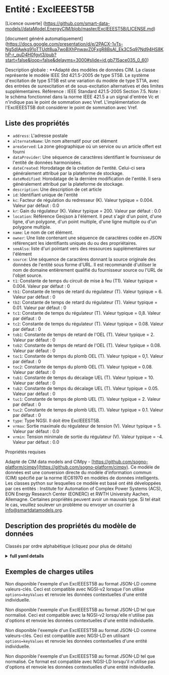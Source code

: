 Entité : ExcIEEEST5B  
====================  
[Licence ouverte] (https://github.com/smart-data-models//dataModel.EnergyCIM/blob/master/ExcIEEEST5B/LICENSE.md)  
[document généré automatiquement] (https://docs.google.com/presentation/d/e/2PACX-1vTs-Ng5dIAwkg91oTTUdt8ua7woBXhPnwavZ0FxgR8BsAI_Ek3C5q97Nd94HS8KhP-r_quD4H0fgyt3/pub?start=false&loop=false&delayms=3000#slide=id.gb715ace035_0_60)  
Description globale : **Adapté des modèles de données CIM. La classe représente le modèle IEEE Std 421.5-2005 de type ST5B. Le système d'excitation de type ST5B est une variation du modèle de type ST1A, avec des entrées de surexcitation et de sous-excitation alternatives et des limites supplémentaires.  Référence : IEEE Standard 421.5-2005 Section 7.5.   Note : le schéma fonctionnel dans la norme IEEE 421.5 a un signal d'entrée Vc et n'indique pas le point de sommation avec Vref. L'implémentation de l'ExcIEEEST5B doit considérer le point de sommation avec Vref.  

## Liste des propriétés  

- `address`: L'adresse postale  - `alternateName`: Un nom alternatif pour cet élément  - `areaServed`: La zone géographique où un service ou un article offert est fourni  - `dataProvider`: Une séquence de caractères identifiant le fournisseur de l'entité de données harmonisées.  - `dateCreated`: Horodatage de la création de l'entité. Celui-ci sera généralement attribué par la plateforme de stockage.  - `dateModified`: Horodatage de la dernière modification de l'entité. Il sera généralement attribué par la plateforme de stockage.  - `description`: Une description de cet article  - `id`: Identifiant unique de l'entité  - `kc`: Facteur de régulation du redresseur (K).  Valeur typique = 0.004. Valeur par défaut : 0.0  - `kr`: Gain du régulateur (K).  Valeur typique = 200. Valeur par défaut : 0.0  - `location`: Référence Geojson à l'élément. Il peut s'agir d'un point, d'une ligne, d'un polygone, d'un point multiple, d'une ligne multiple ou d'un polygone multiple.  - `name`: Le nom de cet élément.  - `owner`: Une liste contenant une séquence de caractères codée en JSON référençant les identifiants uniques du ou des propriétaires.  - `seeAlso`: liste d'uri pointant vers des ressources supplémentaires sur l'élément  - `source`: Une séquence de caractères donnant la source originale des données de l'entité sous forme d'URL. Il est recommandé d'utiliser le nom de domaine entièrement qualifié du fournisseur source ou l'URL de l'objet source.  - `t1`: Constante de temps du circuit de mise à feu (T1).  Valeur typique = 0.004. Valeur par défaut : 0  - `tb1`: Constante de temps de retard du régulateur (T).  Valeur typique = 6. Valeur par défaut : 0  - `tb2`: Constante de temps de retard du régulateur (T).  Valeur typique = 0.01. Valeur par défaut : 0  - `tc1`: Constante de temps du régulateur (T).  Valeur typique = 0,8. Valeur par défaut : 0  - `tc2`: Constante de temps du régulateur (T).  Valeur typique = 0.08. Valeur par défaut : 0  - `tob1`: Constante de temps de retard de l'OEL (T).  Valeur typique = 2. Valeur par défaut : 0  - `tob2`: Constante de temps de retard de l'OEL (T).  Valeur typique = 0.08. Valeur par défaut : 0  - `toc1`: Constante de temps du plomb OEL (T).  Valeur typique = 0,1. Valeur par défaut : 0  - `toc2`: Constante de temps du plomb OEL (T).  Valeur typique = 0.08. Valeur par défaut : 0  - `tub1`: Constante de temps du décalage UEL (T).  Valeur typique = 10. Valeur par défaut : 0  - `tub2`: Constante de temps du décalage UEL (T).  Valeur typique = 0.05. Valeur par défaut : 0  - `tuc1`: Constante de temps de plomb UEL (T).  Valeur typique = 2. Valeur par défaut : 0  - `tuc2`: Constante de temps de plomb UEL (T).  Valeur typique = 0.1. Valeur par défaut : 0  - `type`: Type NGSI. Il doit être ExcIEEEST5B.  - `vrmax`: Sortie maximale du régulateur de tension (V).  Valeur typique = 5. Valeur par défaut : 0.0  - `vrmin`: Tension minimale de sortie du régulateur (V).  Valeur typique = -4. Valeur par défaut : 0.0    
Propriétés requises  
Adapté de CIM data models and CIMpy - [https://github.com/sogno-platform/cimpy](https://github.com/sogno-platform/cimpy). Ce modèle de données est une conversion directe du modèle d'information commun (CIM) spécifié par la norme IEC61970 en modèles de données intelligents. Les classes python sur lesquelles ce modèle est basé ont été développées par ces entités : Institute for Automation of Complex Power Systems (ACS), EON Energy Research Center (EONERC) et RWTH University Aachen, Allemagne. Certaines propriétés peuvent avoir un mauvais type. Si tel était le cas, veuillez soulever un problème ou envoyer un courrier à info@smartdatamodels.org.  
## Description des propriétés du modèle de données  
Classés par ordre alphabétique (cliquez pour plus de détails)  
<details><summary><strong>full yaml details</strong></summary>    
```yaml  
ExcIEEEST5B:    
  description: 'Adapted from CIM data models. The class represents IEEE Std 421.5-2005 type ST5B model. The Type ST5B excitation system is a variation of the Type ST1A model, with alternative overexcitation and underexcitation inputs and additional limits.  Reference: IEEE Standard 421.5-2005 Section 7.5.   Note: the block diagram in the IEEE 421.5 standard has input signal Vc and does not indicate the summation point with Vref. The implementation of the ExcIEEEST5B shall consider summation point with Vref.'    
  properties:    
    address:    
      description: 'The mailing address'    
      properties:    
        addressCountry:    
          description: 'Property. The country. For example, Spain. Model:''https://schema.org/addressCountry'''    
          type: string    
        addressLocality:    
          description: 'Property. The locality in which the street address is, and which is in the region. Model:''https://schema.org/addressLocality'''    
          type: string    
        addressRegion:    
          description: 'Property. The region in which the locality is, and which is in the country. Model:''https://schema.org/addressRegion'''    
          type: string    
        postOfficeBoxNumber:    
          description: 'Property. The post office box number for PO box addresses. For example, 03578. Model:''https://schema.org/postOfficeBoxNumber'''    
          type: string    
        postalCode:    
          description: 'Property. The postal code. For example, 24004. Model:''https://schema.org/https://schema.org/postalCode'''    
          type: string    
        streetAddress:    
          description: 'Property. The street address. Model:''https://schema.org/streetAddress'''    
          type: string    
      type: object    
      x-ngsi:    
        model: https://schema.org/address    
        type: Property    
    alternateName:    
      description: 'An alternative name for this item'    
      type: string    
      x-ngsi:    
        type: Property    
    areaServed:    
      description: 'The geographic area where a service or offered item is provided'    
      type: string    
      x-ngsi:    
        model: https://schema.org/Text    
        type: Property    
    dataProvider:    
      description: 'A sequence of characters identifying the provider of the harmonised data entity.'    
      type: string    
      x-ngsi:    
        type: Property    
    dateCreated:    
      description: 'Entity creation timestamp. This will usually be allocated by the storage platform.'    
      format: date-time    
      type: string    
      x-ngsi:    
        type: Property    
    dateModified:    
      description: 'Timestamp of the last modification of the entity. This will usually be allocated by the storage platform.'    
      format: date-time    
      type: string    
      x-ngsi:    
        type: Property    
    description:    
      description: 'A description of this item'    
      type: string    
      x-ngsi:    
        type: Property    
    id:    
      anyOf: &excieeest5b_-_properties_-_owner_-_items_-_anyof    
        - description: 'Property. Identifier format of any NGSI entity'    
          maxLength: 256    
          minLength: 1    
          pattern: ^[\w\-\.\{\}\$\+\*\[\]`|~^@!,:\\]+$    
          type: string    
        - description: 'Property. Identifier format of any NGSI entity'    
          format: uri    
          type: string    
      description: 'Unique identifier of the entity'    
      x-ngsi:    
        type: Property    
    kc:    
      description: 'Rectifier regulation factor (K).  Typical Value = 0.004. Default: 0.0'    
      type: number    
      x-ngsi:    
        model: https://schema.org/Number    
        type: Property    
    kr:    
      description: 'Regulator gain (K).  Typical Value = 200. Default: 0.0'    
      type: number    
      x-ngsi:    
        model: https://schema.org/Number    
        type: Property    
    location:    
      description: 'Geojson reference to the item. It can be Point, LineString, Polygon, MultiPoint, MultiLineString or MultiPolygon'    
      oneOf:    
        - description: 'Geoproperty. Geojson reference to the item. Point'    
          properties:    
            bbox:    
              items:    
                type: number    
              minItems: 4    
              type: array    
            coordinates:    
              items:    
                type: number    
              minItems: 2    
              type: array    
            type:    
              enum:    
                - Point    
              type: string    
          required:    
            - type    
            - coordinates    
          title: 'GeoJSON Point'    
          type: object    
        - description: 'Geoproperty. Geojson reference to the item. LineString'    
          properties:    
            bbox:    
              items:    
                type: number    
              minItems: 4    
              type: array    
            coordinates:    
              items:    
                items:    
                  type: number    
                minItems: 2    
                type: array    
              minItems: 2    
              type: array    
            type:    
              enum:    
                - LineString    
              type: string    
          required:    
            - type    
            - coordinates    
          title: 'GeoJSON LineString'    
          type: object    
        - description: 'Geoproperty. Geojson reference to the item. Polygon'    
          properties:    
            bbox:    
              items:    
                type: number    
              minItems: 4    
              type: array    
            coordinates:    
              items:    
                items:    
                  items:    
                    type: number    
                  minItems: 2    
                  type: array    
                minItems: 4    
                type: array    
              type: array    
            type:    
              enum:    
                - Polygon    
              type: string    
          required:    
            - type    
            - coordinates    
          title: 'GeoJSON Polygon'    
          type: object    
        - description: 'Geoproperty. Geojson reference to the item. MultiPoint'    
          properties:    
            bbox:    
              items:    
                type: number    
              minItems: 4    
              type: array    
            coordinates:    
              items:    
                items:    
                  type: number    
                minItems: 2    
                type: array    
              type: array    
            type:    
              enum:    
                - MultiPoint    
              type: string    
          required:    
            - type    
            - coordinates    
          title: 'GeoJSON MultiPoint'    
          type: object    
        - description: 'Geoproperty. Geojson reference to the item. MultiLineString'    
          properties:    
            bbox:    
              items:    
                type: number    
              minItems: 4    
              type: array    
            coordinates:    
              items:    
                items:    
                  items:    
                    type: number    
                  minItems: 2    
                  type: array    
                minItems: 2    
                type: array    
              type: array    
            type:    
              enum:    
                - MultiLineString    
              type: string    
          required:    
            - type    
            - coordinates    
          title: 'GeoJSON MultiLineString'    
          type: object    
        - description: 'Geoproperty. Geojson reference to the item. MultiLineString'    
          properties:    
            bbox:    
              items:    
                type: number    
              minItems: 4    
              type: array    
            coordinates:    
              items:    
                items:    
                  items:    
                    items:    
                      type: number    
                    minItems: 2    
                    type: array    
                  minItems: 4    
                  type: array    
                type: array    
              type: array    
            type:    
              enum:    
                - MultiPolygon    
              type: string    
          required:    
            - type    
            - coordinates    
          title: 'GeoJSON MultiPolygon'    
          type: object    
      x-ngsi:    
        type: Geoproperty    
    name:    
      description: 'The name of this item.'    
      type: string    
      x-ngsi:    
        type: Property    
    owner:    
      description: 'A List containing a JSON encoded sequence of characters referencing the unique Ids of the owner(s)'    
      items:    
        anyOf: *excieeest5b_-_properties_-_owner_-_items_-_anyof    
        description: 'Property. Unique identifier of the entity'    
      type: array    
      x-ngsi:    
        type: Property    
    seeAlso:    
      description: 'list of uri pointing to additional resources about the item'    
      oneOf:    
        - items:    
            format: uri    
            type: string    
          minItems: 1    
          type: array    
        - format: uri    
          type: string    
      x-ngsi:    
        type: Property    
    source:    
      description: 'A sequence of characters giving the original source of the entity data as a URL. Recommended to be the fully qualified domain name of the source provider, or the URL to the source object.'    
      type: string    
      x-ngsi:    
        type: Property    
    t1:    
      description: 'Firing circuit time constant (T1).  Typical Value = 0.004. Default: 0'    
      type: number    
      x-ngsi:    
        model: https://schema.org/Number    
        type: Property    
    tb1:    
      description: 'Regulator lag time constant (T).  Typical Value = 6. Default: 0'    
      type: number    
      x-ngsi:    
        model: https://schema.org/Number    
        type: Property    
    tb2:    
      description: 'Regulator lag time constant (T).  Typical Value = 0.01. Default: 0'    
      type: number    
      x-ngsi:    
        model: https://schema.org/Number    
        type: Property    
    tc1:    
      description: 'Regulator lead time constant (T).  Typical Value = 0.8. Default: 0'    
      type: number    
      x-ngsi:    
        model: https://schema.org/Number    
        type: Property    
    tc2:    
      description: 'Regulator lead time constant (T).  Typical Value = 0.08. Default: 0'    
      type: number    
      x-ngsi:    
        model: https://schema.org/Number    
        type: Property    
    tob1:    
      description: 'OEL lag time constant (T).  Typical Value = 2. Default: 0'    
      type: number    
      x-ngsi:    
        model: https://schema.org/Number    
        type: Property    
    tob2:    
      description: 'OEL lag time constant (T).  Typical Value = 0.08. Default: 0'    
      type: number    
      x-ngsi:    
        model: https://schema.org/Number    
        type: Property    
    toc1:    
      description: 'OEL lead time constant (T).  Typical Value = 0.1. Default: 0'    
      type: number    
      x-ngsi:    
        model: https://schema.org/Number    
        type: Property    
    toc2:    
      description: 'OEL lead time constant (T).  Typical Value = 0.08. Default: 0'    
      type: number    
      x-ngsi:    
        model: https://schema.org/Number    
        type: Property    
    tub1:    
      description: 'UEL lag time constant (T).  Typical Value = 10. Default: 0'    
      type: number    
      x-ngsi:    
        model: https://schema.org/Number    
        type: Property    
    tub2:    
      description: 'UEL lag time constant (T).  Typical Value = 0.05. Default: 0'    
      type: number    
      x-ngsi:    
        model: https://schema.org/Number    
        type: Property    
    tuc1:    
      description: 'UEL lead time constant (T).  Typical Value = 2. Default: 0'    
      type: number    
      x-ngsi:    
        model: https://schema.org/Number    
        type: Property    
    tuc2:    
      description: 'UEL lead time constant (T).  Typical Value = 0.1. Default: 0'    
      type: number    
      x-ngsi:    
        model: https://schema.org/Number    
        type: Property    
    type:    
      description: 'NGSI type. It has to be ExcIEEEST5B'    
      enum:    
        - ExcIEEEST5B    
      type: string    
      x-ngsi:    
        type: Property    
    vrmax:    
      description: 'Maximum voltage regulator output (V).  Typical Value = 5. Default: 0.0'    
      type: number    
      x-ngsi:    
        model: https://schema.org/Number    
        type: Property    
    vrmin:    
      description: 'Minimum voltage regulator output (V).  Typical Value = -4. Default: 0.0'    
      type: number    
      x-ngsi:    
        model: https://schema.org/Number    
        type: Property    
  required: []    
  type: object    
```  
</details>    
## Exemples de charges utiles  
Non disponible l'exemple d'un ExcIEEEST5B au format JSON-LD comme valeurs-clés. Ceci est compatible avec NGSI-v2 lorsque l'on utilise `options=keyValues` et renvoie les données contextuelles d'une entité individuelle.  
Non disponible l'exemple d'un ExcIEEEST5B au format JSON-LD tel que normalisé. Ceci est compatible avec la NGSI-v2 lorsqu'elle n'utilise pas d'options et renvoie les données contextuelles d'une entité individuelle.  
Non disponible l'exemple d'un ExcIEEEST5B au format JSON-LD comme valeurs-clés. Ceci est compatible avec NGSI-LD en utilisant `options=keyValues` et renvoie les données contextuelles d'une entité individuelle.  
Non disponible l'exemple d'un ExcIEEEST5B au format JSON-LD tel que normalisé. Ce format est compatible avec NGSI-LD lorsqu'il n'utilise pas d'options et renvoie les données contextuelles d'une entité individuelle.  
